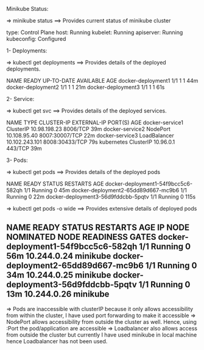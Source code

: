 Minikube Status:

=> minikube status
==> Provides current status of minikube cluster

type: Control Plane
host: Running
kubelet: Running
apiserver: Running
kubeconfig: Configured


1- Deployments:

=> kubectl get deployments
==> Provides details of the deployed deployments.

NAME                 READY   UP-TO-DATE   AVAILABLE   AGE
docker-deployment1   1/1     1            1           44m
docker-deployment2   1/1     1            1           21m
docker-deployment3   1/1     1            1           61s


2- Service:

=> kubectl get svc
==> Provides details of the deployed services.

NAME              TYPE           CLUSTER-IP       EXTERNAL-IP   PORT(S)          AGE
docker-service1   ClusterIP      10.98.198.23     <none>        8006/TCP         39m
docker-service2   NodePort       10.108.95.40     <none>        8007:30007/TCP   22m
docker-service3   LoadBalancer   10.102.243.101   <pending>     8008:30433/TCP   79s
kubernetes        ClusterIP      10.96.0.1        <none>        443/TCP          39m



3- Pods:

=> kubectl get pods
==> Provides details of the deployed pods

NAME                                        READY   STATUS    RESTARTS      AGE
docker-deployment1-54f9bcc5c6-582qh         1/1     Running   0             45m
docker-deployment2-65dd89d667-mc9b6         1/1     Running   0             22m
docker-deployment3-56d9fddcbb-5pqtv         1/1     Running   0             115s


=> kubectl get pods -o wide 
==> Provides extensive details of deployed pods

NAME                                        READY   STATUS    RESTARTS      AGE   IP             NODE       NOMINATED NODE   READINESS GATES
docker-deployment1-54f9bcc5c6-582qh         1/1     Running   0             56m   10.244.0.24    minikube   <none>           <none>
docker-deployment2-65dd89d667-mc9b6         1/1     Running   0             34m   10.244.0.25    minikube   <none>           <none>
docker-deployment3-56d9fddcbb-5pqtv         1/1     Running   0             13m   10.244.0.26    minikube   <none>           <none>
---------------------------------------------------------------------------------------

=> Pods are inaccessible with clusterIP because it only allows accessibility from within the cluster, I have used port forwarding to make it accessible
=> NodePort allows accessibility from outside the cluster as well. Hence, using <minikube IP>:Port the pod/application are accessible
=> Loadbalancer also allows access from outside the cluster but currently I have used minikube in local machine hence Loadbalancer has not been used.